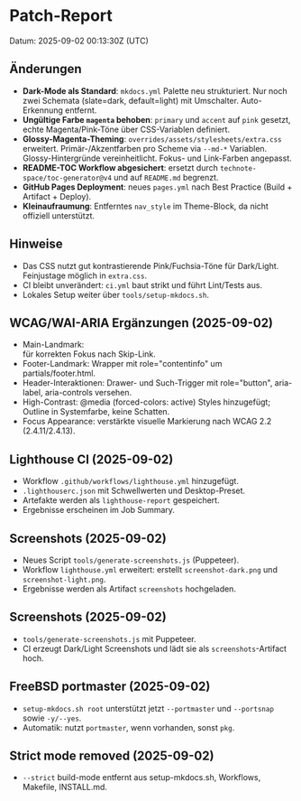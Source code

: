 # Patch-Report

Datum: 2025-09-02 00:13:30Z (UTC)

## Änderungen

- **Dark-Mode als Standard**: `mkdocs.yml` Palette neu strukturiert. Nur noch zwei Schemata (slate=dark, default=light) mit Umschalter. Auto-Erkennung entfernt.
- **Ungültige Farbe `magenta` behoben**: `primary` und `accent` auf `pink` gesetzt, echte Magenta/Pink-Töne über CSS-Variablen definiert.
- **Glossy-Magenta-Theming**: `overrides/assets/stylesheets/extra.css` erweitert. Primär-/Akzentfarben pro Scheme via `--md-*` Variablen. Glossy-Hintergründe vereinheitlicht. Fokus- und Link-Farben angepasst.
- **README-TOC Workflow abgesichert**: ersetzt durch `technote-space/toc-generator@v4` und auf `README.md` begrenzt.
- **GitHub Pages Deployment**: neues `pages.yml` nach Best Practice (Build + Artifact + Deploy).
- **Kleinaufraumung**: Entferntes `nav_style` im Theme-Block, da nicht offiziell unterstützt.

## Hinweise

- Das CSS nutzt gut kontrastierende Pink/Fuchsia-Töne für Dark/Light. Feinjustage möglich in `extra.css`.
- CI bleibt unverändert: `ci.yml` baut strikt und führt Lint/Tests aus.
- Lokales Setup weiter über `tools/setup-mkdocs.sh`.

## WCAG/WAI-ARIA Ergänzungen (2025-09-02)

- Main-Landmark: <main id="main-content" role="main" tabindex="-1"> für korrekten Fokus nach Skip-Link.
- Footer-Landmark: Wrapper mit role="contentinfo" um partials/footer.html.
- Header-Interaktionen: Drawer- und Such-Trigger mit role="button", aria-label, aria-controls versehen.
- High-Contrast: @media (forced-colors: active) Styles hinzugefügt; Outline in Systemfarbe, keine Schatten.
- Focus Appearance: verstärkte visuelle Markierung nach WCAG 2.2 (2.4.11/2.4.13).

## Lighthouse CI (2025-09-02)
- Workflow `.github/workflows/lighthouse.yml` hinzugefügt.
- `.lighthouserc.json` mit Schwellwerten und Desktop-Preset.
- Artefakte werden als `lighthouse-report` gespeichert.
- Ergebnisse erscheinen im Job Summary.

## Screenshots (2025-09-02)
- Neues Script `tools/generate-screenshots.js` (Puppeteer).
- Workflow `lighthouse.yml` erweitert: erstellt `screenshot-dark.png` und `screenshot-light.png`.
- Ergebnisse werden als Artifact `screenshots` hochgeladen.

## Screenshots (2025-09-02)
- `tools/generate-screenshots.js` mit Puppeteer.
- CI erzeugt Dark/Light Screenshots und lädt sie als `screenshots`-Artifact hoch.

## FreeBSD portmaster (2025-09-02)
- `setup-mkdocs.sh root` unterstützt jetzt `--portmaster` und `--portsnap` sowie `-y/--yes`.
- Automatik: nutzt `portmaster`, wenn vorhanden, sonst `pkg`.

## Strict mode removed (2025-09-02)
- `--strict` build-mode entfernt aus setup-mkdocs.sh, Workflows, Makefile, INSTALL.md.
